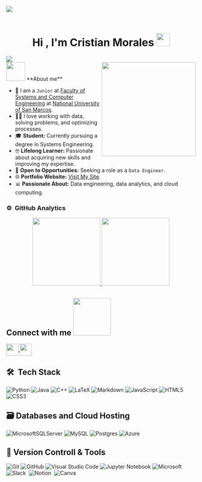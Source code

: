 <img src="https://user-images.githubusercontent.com/73097560/115834477-dbab4500-a447-11eb-908a-139a6edaec5c.gif"><br><br>
<h1 align="center"><b>Hi , I'm Cristian Morales </b><img src="https://media.giphy.com/media/hvRJCLFzcasrR4ia7z/giphy.gif" width="35"></h1>
<img src="https://user-images.githubusercontent.com/73097560/115834477-dbab4500-a447-11eb-908a-139a6edaec5c.gif">
<div align="center">
</div>
<picture><img src="https://github.com/7oSkaaa/7oSkaaa/blob/main/Images/about_me.gif?raw=true" width=50px></picture> **About me**  
<picture> <img align="right" src="https://github.com/7oSkaaa/7oSkaaa/blob/main/Images/Right_Side.gif?raw=true" width=250px></picture>  
<br>

- :school: I am a `Junior` at [Faculty of Systems and Computer Engineering](https://sistemas.unmsm.edu.pe/site/index.php) at [National University of San Marcos](https://unmsm.edu.pe/).  
- :technologist: I love working with data, solving problems, and optimizing processes.  
- 🎓 **Student:** Currently pursuing a degree in Systems Engineering.  
- 🤓 **Lifelong Learner:** Passionate about acquiring new skills and improving my expertise.  
- 💼 **Open to Opportunities:** Seeking a role as a `Data Engineer`.  
- 🌐 **Portfolio Website:** [Visit My Site](https://tu_portafolio.com).  
- 📊 **Passionate About:** Data engineering, data analytics, and cloud computing.  

### ⚙️ &nbsp;GitHub Analytics

<p align="center">
<a href="https://github.com/CristianRMD">
  <img height="180em" src="https://github-readme-stats-eight-theta.vercel.app/api?username=CristianRMD&show_icons=true&theme=algolia&include_all_commits=true&count_private=true"/>
  <img height="180em" src="https://github-readme-stats-eight-theta.vercel.app/api/top-langs/?username=CristianRMD&layout=compact&langs_count=8&theme=algolia"/>
</a>
</p>
<h2> Connect with me <img src='https://raw.githubusercontent.com/ShahriarShafin/ShahriarShafin/main/Assets/handshake.gif' width="100px"> </h2>

<a href='https://www.linkedin.com/in/cristian-ricardo-morales-damasco-ba83b625a' target="_blank"> 
    <img width='32px' align='center' src="https://raw.githubusercontent.com/rahulbanerjee26/githubAboutMeGenerator/main/icons/linked-in-alt.svg"/>
</a> 

<a href='https://github.com/CristianRMD' target="_blank"> 
    <img width='32px' align='center' src="https://raw.githubusercontent.com/rahulbanerjee26/githubAboutMeGenerator/main/icons/github.svg"/>
</a>


## 🛠 &nbsp;Tech Stack
![Python](https://img.shields.io/badge/python-3670A0?style=for-the-badge&logo=python&logoColor=ffdd54)
![Java](https://img.shields.io/badge/java-%23ED8B00.svg?style=for-the-badge&logo=openjdk&logoColor=white)
![C++](https://img.shields.io/badge/c++-%2300599C.svg?style=for-the-badge&logo=c%2B%2B&logoColor=white)
![LaTeX](https://img.shields.io/badge/latex-%23008080.svg?style=for-the-badge&logo=latex&logoColor=white)
![Markdown](https://img.shields.io/badge/markdown-%23000000.svg?style=for-the-badge&logo=markdown&logoColor=white)
![JavaScript](https://img.shields.io/badge/javascript-%23323330.svg?style=for-the-badge&logo=javascript&logoColor=%23F7DF1E)
![HTML5](https://img.shields.io/badge/html5-%23E34F26.svg?style=for-the-badge&logo=html5&logoColor=white)
![CSS3](https://img.shields.io/badge/css3-%231572B6.svg?style=for-the-badge&logo=css3&logoColor=white)
## 🗃  Databases and Cloud Hosting
![MicrosoftSQLServer](https://img.shields.io/badge/Microsoft%20SQL%20Server-CC2927?style=for-the-badge&logo=microsoft%20sql%20server&logoColor=white)
![MySQL](https://img.shields.io/badge/mysql-4479A1.svg?style=for-the-badge&logo=mysql&logoColor=white)
![Postgres](https://img.shields.io/badge/postgres-%23316192.svg?style=for-the-badge&logo=postgresql&logoColor=white)
![Azure](https://img.shields.io/badge/azure-%230072C6.svg?style=for-the-badge&logo=microsoftazure&logoColor=white)
## 🧰  Version Controll & Tools
![Git](https://img.shields.io/badge/git-%23F05033.svg?style=for-the-badge&logo=git&logoColor=white)
![GitHub](https://img.shields.io/badge/github-%23121011.svg?style=for-the-badge&logo=github&logoColor=white)
![Visual Studio Code](https://img.shields.io/badge/Visual%20Studio%20Code-0078d7.svg?style=for-the-badge&logo=visual-studio-code&logoColor=white)
![Jupyter Notebook](https://img.shields.io/badge/jupyter-%23FA0F00.svg?style=for-the-badge&logo=jupyter&logoColor=white)
![Microsoft](https://img.shields.io/badge/Microsoft-0078D4?style=for-the-badge&logo=microsoft&logoColor=white)
![Slack](https://img.shields.io/badge/Slack-4A154B?style=for-the-badge&logo=slack&logoColor=white)&nbsp;
![Notion](https://img.shields.io/badge/Notion-%23000000.svg?style=for-the-badge&logo=notion&logoColor=white)&nbsp;
![Canva](https://img.shields.io/badge/Canva-%2300C4CC.svg?style=for-the-badge&logo=Canva&logoColor=white)&nbsp;
